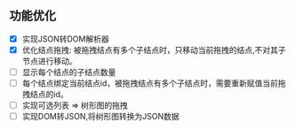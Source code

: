 ## 功能优化
-[x] 实现JSON转DOM解析器
-[x] 优化结点拖拽: 被拖拽结点有多个子结点时，只移动当前拖拽的结点,不对其子节点进行移动。
-[ ] 显示每个结点的子结点数量
-[ ] 每个结点绑定当前结点id，被拖拽结点有多个子结点时，需要重新赋值当前拖拽结点的id。
-[ ] 实现可选列表 => 树形图的拖拽
-[ ] 实现DOM转JSON,将树形图转换为JSON数据